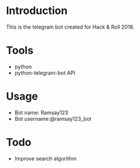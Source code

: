 # Introduction

This is the telegram bot created for Hack & Roll 2018.

# Tools

* python
* python-telegram-bot API

# Usage

* Bot name: Ramsay123
* Bot username:@ramsay123_bot

# Todo

* Improve search algorithm
